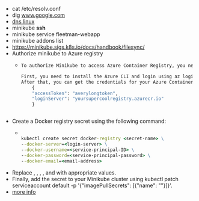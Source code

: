 * cat /etc/resolv.conf
* dig www.google.com
* [dns linux](https://www.tecmint.com/find-my-dns-server-ip-address-in-linux/)
* minikube **ssh**
* minikube service fleetman-webapp
* minikube addons list
* https://minikube.sigs.k8s.io/docs/handbook/filesync/
* Authorize minikube to Azure registry
  * ```cmd
    To authorize Minikube to access Azure Container Registry, you need to create a Docker registry secret in your Kubernetes cluster. Here are the steps:

    First, you need to install the Azure CLI and login using az login.
    After that, you can get the credentials for your Azure Container Registry using az acr login -n <registry-name> --expose-token. This will give you something like that:
        {
        "accessToken": "averylongtoken",
        "loginServer": "yoursupercoolregistry.azurecr.io"
        }
  ```
* Create a Docker registry secret using the following command:
  * ```cmd
  
    kubectl create secret docker-registry <secret-name> \
    --docker-server=<login-server> \
    --docker-username=<service-principal-ID> \
    --docker-password=<service-principal-password> \
    --docker-email=<email-address>

    ```
 * Replace <secret-name>, <login-server>, <service-principal-ID>, <service-principal-password>, and <email-address> with appropriate values. 
 * Finally, add the secret to your Minikube cluster using kubectl patch serviceaccount default -p '{"imagePullSecrets": [{"name": "<secret-name>"}]}'.
 * [more info](https://stackoverflow.com/questions/47932845/minikube-and-azure-container-registry)